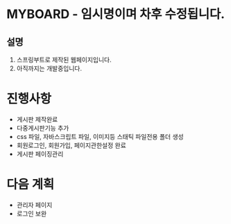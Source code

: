 MYBOARD - 임시명이며 차후 수정됩니다.
=============
설명
-------------
1. 스프링부트로 제작된 웹페이지입니다.
2. 아직까지는 개발중입니다.

# 진행사항
- 게시판 제작완료
- 다중게시판기능 추가
- css 파일, 자바스크립트 파일, 이미지등 스태틱 파일전용 폴더 생성
- 회원로그인, 회원가입, 페이지관한설정 완료
- 게시판 페이징관리


# 다음 계획
- 관리자 페이지
- 로그인 보완